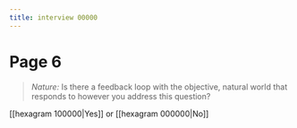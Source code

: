 ```yaml
---
title: interview 00000
---
```

# Page 6
> *Nature:* Is there a feedback loop with the objective, natural world that responds to however you address this question?

[[hexagram 100000|Yes]] or [[hexagram 000000|No]] 